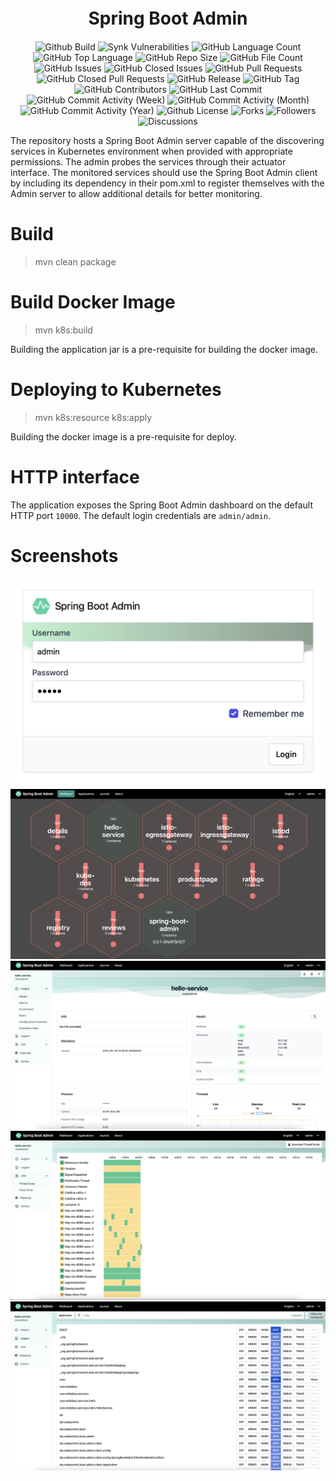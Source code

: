 <h1 align="center" style="font-weight: bold; margin-top: 20px; margin-bottom: 20px;">Spring Boot Admin</h1>

<p align="center">

  <img alt="Github Build" src="https://img.shields.io/github/actions/workflow/status/Wilddiary/spring-boot-admin/maven-build.yml" />
  <img alt="Synk Vulnerabilities" src="https://img.shields.io/snyk/vulnerabilities/github/Wilddiary/spring-boot-admin" />
  <img alt="GitHub Language Count" src="https://img.shields.io/github/languages/count/Wilddiary/spring-boot-admin" />
  <img alt="GitHub Top Language" src="https://img.shields.io/github/languages/top/Wilddiary/spring-boot-admin" />
  <img alt="GitHub Repo Size" src="https://img.shields.io/github/repo-size/Wilddiary/spring-boot-admin" />
  <img alt="GitHub File Count" src="https://img.shields.io/github/directory-file-count/Wilddiary/spring-boot-admin" />
  <img alt="GitHub Issues" src="https://img.shields.io/github/issues/Wilddiary/spring-boot-admin" />
  <img alt="GitHub Closed Issues" src="https://img.shields.io/github/issues-closed/Wilddiary/spring-boot-admin" />
  <img alt="GitHub Pull Requests" src="https://img.shields.io/github/issues-pr/Wilddiary/spring-boot-admin" />
  <img alt="GitHub Closed Pull Requests" src="https://img.shields.io/github/issues-pr-closed/Wilddiary/spring-boot-admin" />
  <img alt="GitHub Release" src="https://img.shields.io/github/v/release/Wilddiary/spring-boot-admin?date_order_by=created_at&sort=date" />
  <img alt="GitHub Tag" src="https://img.shields.io/github/v/tag/Wilddiary/spring-boot-admin" />
  <img alt="GitHub Contributors" src="https://img.shields.io/github/contributors/Wilddiary/spring-boot-admin" />
  <img alt="GitHub Last Commit" src="https://img.shields.io/github/last-commit/Wilddiary/spring-boot-admin" />
  <img alt="GitHub Commit Activity (Week)" src="https://img.shields.io/github/commit-activity/w/Wilddiary/spring-boot-admin" />
  <img alt="GitHub Commit Activity (Month)" src="https://img.shields.io/github/commit-activity/m/Wilddiary/spring-boot-admin" />
  <img alt="GitHub Commit Activity (Year)" src="https://img.shields.io/github/commit-activity/y/Wilddiary/spring-boot-admin" />
  <img alt="Github License" src="https://img.shields.io/github/license/Wilddiary/spring-boot-admin" />
  <img alt="Forks" src="https://img.shields.io/github/forks/Wilddiary/spring-boot-admin" />
  <img alt="Followers" src="https://img.shields.io/github/followers/Wilddiary" />
  <img alt="Discussions" src="https://img.shields.io/github/discussions/Wilddiary/spring-boot-admin" />

</p>


The repository hosts a Spring Boot Admin server capable of the discovering services in Kubernetes environment when provided with appropriate permissions. The admin probes the services through their actuator interface. The monitored services should use the Spring Boot Admin client by including its dependency in their pom.xml to register themselves with the Admin server to allow additional details for better monitoring.   

# Build
> mvn clean package

# Build Docker Image
> mvn k8s:build
>
Building the application jar is a pre-requisite for building the docker image.

# Deploying to Kubernetes
> mvn k8s:resource k8s:apply
>
Building the docker image is a pre-requisite for deploy.

# HTTP interface
The application exposes the Spring Boot Admin dashboard on the default HTTP port `10000`. The default login credentials are `admin/admin`.

# Screenshots
![login.png](docs/images/login.png)
![wallboard.png](docs/images/wallboard.png)
![details.png](docs/images/details.png)
![jvm-threaddump.png](docs/images/jvm-threaddump.png)
![loggers.png](docs/images/loggers.png)
